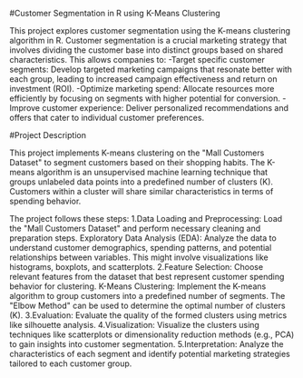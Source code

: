 #Customer Segmentation in R using K-Means Clustering

This project explores customer segmentation using the K-means clustering algorithm in R. Customer segmentation is a crucial marketing strategy that involves dividing the customer base into distinct groups based on shared characteristics. This allows companies to:
-Target specific customer segments: Develop targeted marketing campaigns that resonate better with each group, leading to increased campaign effectiveness and return on investment (ROI).
-Optimize marketing spend: Allocate resources more efficiently by focusing on segments with higher potential for conversion.
-Improve customer experience: Deliver personalized recommendations and offers that cater to individual customer preferences.

#Project Description

This project implements K-means clustering on the "Mall Customers Dataset" to segment customers based on their shopping habits. The K-means algorithm is an unsupervised machine learning technique that groups unlabeled data points into a predefined number of clusters (K). Customers within a cluster will share similar characteristics in terms of spending behavior.

The project follows these steps:
1.Data Loading and Preprocessing: Load the "Mall Customers Dataset" and perform necessary cleaning and preparation steps.
Exploratory Data Analysis (EDA): Analyze the data to understand customer demographics, spending patterns, and potential relationships between variables. This might involve visualizations like histograms, boxplots, and scatterplots.
2.Feature Selection: Choose relevant features from the dataset that best represent customer spending behavior for clustering.
K-Means Clustering: Implement the K-means algorithm to group customers into a predefined number of segments. The "Elbow Method" can be used to determine the optimal number of clusters (K).
3.Evaluation: Evaluate the quality of the formed clusters using metrics like silhouette analysis.
4.Visualization: Visualize the clusters using techniques like scatterplots or dimensionality reduction methods (e.g., PCA) to gain insights into customer segmentation.
5.Interpretation: Analyze the characteristics of each segment and identify potential marketing strategies tailored to each customer group.
